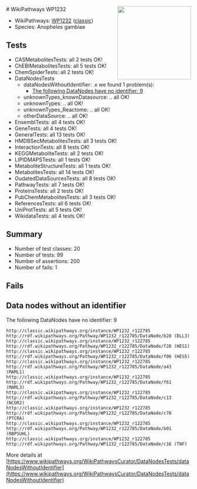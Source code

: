 <img style="float: right; width: 200px" src="https://upload.wikimedia.org/wikipedia/commons/thumb/8/83/Wplogo_with_text_500.png/640px-Wplogo_with_text_500.png" />
# WikiPathways WP1232

* WikiPathways: [WP1232](https://wikipathways.org/pathways/WP1232) ([classic](https://classic.wikipathways.org/instance/WP1232))
* Species: Anopheles gambiae
## Tests
* CASMetabolitesTests: all 2 tests OK!
* ChEBIMetabolitesTests: all 5 tests OK!
* ChemSpiderTests: all 2 tests OK!
* DataNodesTests
    * dataNodesWithoutIdentifier: .x we found 1 problem(s):
        * [The following DataNodes have no identifier: 9](#d2d32fa8)
    * unknownTypes_knownDatasource: .. all OK!
    * unknownTypes: .. all OK!
    * unknownTypes_Reactome: .. all OK!
    * otherDataSource: .. all OK!
* EnsemblTests: all 4 tests OK!
* GeneTests: all 4 tests OK!
* GeneralTests: all 13 tests OK!
* HMDBSecMetabolitesTests: all 3 tests OK!
* InteractionTests: all 8 tests OK!
* KEGGMetaboliteTests: all 2 tests OK!
* LIPIDMAPSTests: all 1 tests OK!
* MetaboliteStructureTests: all 1 tests OK!
* MetabolitesTests: all 14 tests OK!
* OudatedDataSourcesTests: all 8 tests OK!
* PathwayTests: all 7 tests OK!
* ProteinsTests: all 2 tests OK!
* PubChemMetabolitesTests: all 3 tests OK!
* ReferencesTests: all 6 tests OK!
* UniProtTests: all 5 tests OK!
* WikidataTests: all 4 tests OK!


## Summary

* Number of test classes: 20
* Number of tests: 99
* Number of assertions: 200
* Number of fails: 1

## Fails

<a name="d2d32fa8" />

## Data nodes without an identifier

The following DataNodes have no identifier: 9
```
http://classic.wikipathways.org/instance/WP1232_r122785 http://rdf.wikipathways.org/Pathway/WP1232_r122785/DataNode/b28 (DLL3)
http://classic.wikipathways.org/instance/WP1232_r122785 http://rdf.wikipathways.org/Pathway/WP1232_r122785/DataNode/f28 (HES1)
http://classic.wikipathways.org/instance/WP1232_r122785 http://rdf.wikipathways.org/Pathway/WP1232_r122785/DataNode/f06 (HES5)
http://classic.wikipathways.org/instance/WP1232_r122785 http://rdf.wikipathways.org/Pathway/WP1232_r122785/DataNode/a43 (MAML1)
http://classic.wikipathways.org/instance/WP1232_r122785 http://rdf.wikipathways.org/Pathway/WP1232_r122785/DataNode/f61 (MAML3)
http://classic.wikipathways.org/instance/WP1232_r122785 http://rdf.wikipathways.org/Pathway/WP1232_r122785/DataNode/c13 (NCOR2)
http://classic.wikipathways.org/instance/WP1232_r122785 http://rdf.wikipathways.org/Pathway/WP1232_r122785/DataNode/c78 (PTCRA)
http://classic.wikipathways.org/instance/WP1232_r122785 http://rdf.wikipathways.org/Pathway/WP1232_r122785/DataNode/b01 (RBPSUHL)
http://classic.wikipathways.org/instance/WP1232_r122785 http://rdf.wikipathways.org/Pathway/WP1232_r122785/DataNode/c16 (TNF)
```

More details at [https://www.wikipathways.org/WikiPathwaysCurator/DataNodesTests/dataNodesWithoutIdentifier](https://www.wikipathways.org/WikiPathwaysCurator/DataNodesTests/dataNodesWithoutIdentifier)

